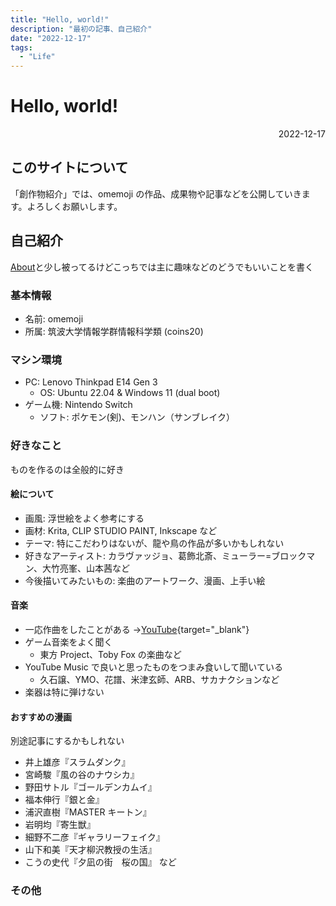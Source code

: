 ```yaml
---
title: "Hello, world!"
description: "最初の記事、自己紹介"
date: "2022-12-17"
tags:
  - "Life"
---
```


# Hello, world!

<div style="text-align: right;">2022-12-17</div>

## このサイトについて

「創作物紹介」では、omemoji の作品、成果物や記事などを公開していきます。よろしくお願いします。

## 自己紹介

[About](/about)と少し被ってるけどこっちでは主に趣味などのどうでもいいことを書く

### 基本情報

- 名前: omemoji
- 所属: 筑波大学情報学群情報科学類 (coins20)

### マシン環境

- PC: Lenovo Thinkpad E14 Gen 3
  - OS: Ubuntu 22.04 & Windows 11 (dual boot)
- ゲーム機: Nintendo Switch
  - ソフト: ポケモン(剣)、モンハン（サンブレイク）

### 好きなこと

ものを作るのは全般的に好き

#### 絵について

- 画風: 浮世絵をよく参考にする
- 画材: Krita, CLIP STUDIO PAINT, Inkscape など
- テーマ: 特にこだわりはないが、龍や鳥の作品が多いかもしれない
- 好きなアーティスト: カラヴァッジョ、葛飾北斎、ミューラー=ブロックマン、大竹亮峯、山本茜など
- 今後描いてみたいもの: 楽曲のアートワーク、漫画、上手い絵

#### 音楽

- 一応作曲をしたことがある →[YouTube](https://www.youtube.com/channel/UCe1R2Wcu50u9Nm_HkZO6llA){target="\_blank"}
- ゲーム音楽をよく聞く
  - 東方 Project、Toby Fox の楽曲など
- YouTube Music で良いと思ったものをつまみ食いして聞いている
  - 久石譲、YMO、花譜、米津玄師、ARB、サカナクションなど
- 楽器は特に弾けない

#### おすすめの漫画

別途記事にするかもしれない

- 井上雄彦『スラムダンク』
- 宮崎駿『風の谷のナウシカ』
- 野田サトル『ゴールデンカムイ』
- 福本伸行『銀と金』
- 浦沢直樹『MASTER キートン』
- 岩明均『寄生獣』
- 細野不二彦『ギャラリーフェイク』
- 山下和美『天才柳沢教授の生活』
- こうの史代『夕凪の街　桜の国』
  など

### その他
